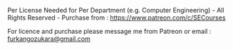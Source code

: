 Per License Needed for Per Department (e.g. Computer Engineering) - All Rights Reserved - Purchase from : https://www.patreon.com/c/SECourses

For licence and purchase please message me from Patreon or email : furkangozukara@gmail.com
